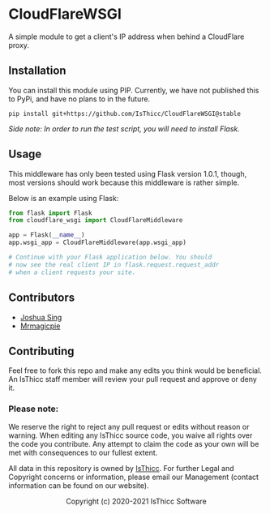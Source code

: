 # CloudFlareWSGI

A simple module to get a client's IP address when behind a CloudFlare proxy.

## Installation 

You can install this module using PIP. Currently, we have not published 
this to PyPi, and have no plans to in the future.

`pip install git+https://github.com/IsThicc/CloudFlareWSGI@stable`

*Side note: In order to run the test script, you will need to install Flask.*

## Usage 

This middleware has only been tested using Flask version 1.0.1, though, most versions 
should work because this middleware is rather simple.

Below is an example using Flask:

```python
from flask import Flask 
from cloudflare_wsgi import CloudFlareMiddleware

app = Flask(__name__)
app.wsgi_app = CloudFlareMiddleware(app.wsgi_app)

# Continue with your Flask application below. You should 
# now see the real client IP in flask.request.request_addr 
# when a client requests your site.
```

## Contributors

- [Joshua Sing](https://github.com/JoshuaSing)
- [Mrmagicpie](https://github.com/Mrmagicpie)

## Contributing

Feel free to fork this repo and make any edits you think would be beneficial. 
An IsThicc staff member will review your pull request and approve or deny it.

### Please note:

We reserve the right to reject any pull request or edits without reason or 
warning. When editing any IsThicc source code, you waive all rights over the 
code you contribute. Any attempt to claim the code as your own will be met with 
consequences to our fullest extent.

All data in this repository is owned by [IsThicc](https://isthicc.dev/). For 
further Legal and Copyright concerns or information, please email our Management 
(contact information can be found on our website).

<p align="center">Copyright (c) 2020-2021 IsThicc Software</p>
